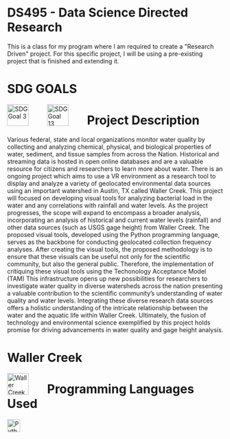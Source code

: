 # DS495 - Data Science Directed Research 
This is a class for my program where I am required to create a "Research Driven" project. For this specific project, I will be using a pre-existing project that is finished and extending it. 

# SDG GOALS 
 <img align="left" alt="SDG Goal 3" width="50px" style="padding-right:40px;" src="https://knowsdgs.jrc.ec.europa.eu/themes/sdgs/assets/img/sdg3.png" />
<img align="left" alt="SDG Goal 13" width="50px" style="padding-right:40px;" src="https://knowsdgs.jrc.ec.europa.eu/themes/sdgs/assets/img/sdg13.png" />

# Project Description
Various federal, state and local organizations monitor water quality by collecting and analyzing chemical, physical, and biological properties of water, sediment, and tissue samples from across the Nation. Historical and streaming data is hosted in open online databases and are a valuable resource for citizens and researchers to learn more about water. There is an ongoing project which aims to use a VR environment as a research tool to display and analyze a variety of geolocated environmental data sources using an important watershed in Austin, TX called Waller Creek. This project will focused on developing visual tools for analyzing bacterial load in the water and any correlations with rainfall and water levels. As the project progresses, the scope will expand to encompass a broader analysis, incorporating an analysis of historical and current water levels (rainfall)  and other data sources (such as USGS gage height)  from Waller Creek. The proposed visual tools, developed using the Python programming language, serves as the backbone for conducting geolocated collection frequency analyses. After creating the visual tools, the proposed methodology is to ensure that these visuals can be useful not only for the scientific community, but also the general public. Therefore, the implementation of critiquing these visual tools using the Techonology Acceptance Model (TAM) This infrastructure opens up new possibilities for researchers to investigate water quality in diverse watersheds across the nation presenting a valuable contribution to the scientific community’s understanding of water quality and water levels. Integrating these diverse research data sources offers a holistic understanding of the intricate relationship between the water and the aquatic life within Waller Creek. Ultimately, the fusion of technology and environmental science exemplified by this project holds promise for driving advancements in water quality and gage height analysis.

# Waller Creek 
<img align="left" alt="Waller Creek" width="50px" style="padding-right:40px;" src="https://knowsdgs.jrc.ec.europa.eu/themes/sdgs/assets/img/sdg13.png](https://encrypted-tbn0.gstatic.com/images?q=tbn:ANd9GcQNJDy605N-VVvujxiD57U5ABg5EOTojO4AIA&s)](https://encrypted-tbn0.gstatic.com/images?q=tbn:ANd9GcQNJDy605N-VVvujxiD57U5ABg5EOTojO4AIA&s)](https://thedailytexan.com/wp-content/uploads/2022/09/IMG_6185.jpg)](https://encrypted-tbn0.gstatic.com/images?q=tbn:ANd9GcQNfy8Y1pkfw_kt-M_11mFZmPf3DOETpcHGkg&s)" />

# Programming Languages Used 
<img align="left" alt="Python" width="30px" style="padding-right:10px;" src="https://cdn.jsdelivr.net/gh/devicons/devicon/icons/python/python-plain.svg" />



